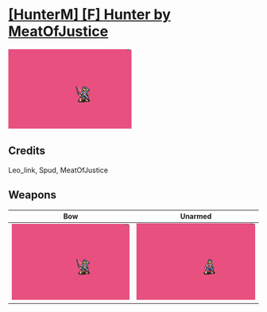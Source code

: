 # [\[HunterM\] \[F\] Hunter by MeatOfJustice](./)
 

<img src="./5.%20Bow/Bow_000.png" alt="[HunterM] [F] Hunter by MeatOfJustice standing" />

## Credits

Leo_link, Spud, MeatOfJustice

## Weapons
 

|Bow |Unarmed |
|  :---: | :---: |
| <img alt="Bow animation" src="./5.%20Bow/Bow.gif" /> | <img alt="Unarmed animation" src="./8.%20Unarmed/Unarmed.gif" /> |

